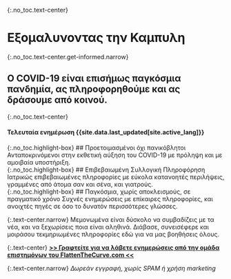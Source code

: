 <div markdown="1" class="hero">

{:.no_toc.text-center}
# Εξομαλυνοντας την Καμπυλη

{:.no_toc.text-center.get-informed.narrow}
## Ο COVID-19 είναι επισήμως παγκόσμια πανδημία, ας πληροφορηθούμε και ας δράσουμε από κοινού.

{:.no_toc.text-center}
#### Τελευταία ενημέρωση {{site.data.last_updated[site.active_lang]}}

<div class="missions">
<div markdown="1" class="mission">
{:.no_toc.highlight-box}
## Προετοιμασμένοι όχι πανικόβλητοι
Ανταποκρινόμενοι στην εκθετική αύξηση του COVID-19 με πρόληψη και με αμοιβαία υποστήριξη.
</div>
<div markdown="1" class="mission">
{:.no_toc.highlight-box}
## Επιβεβαιωμένη Συλλογική Πληροφόρηση
Ιατρικώς επιβεβαιωμένες πληροφορίες με εύκολα κατανοητές περιλήψεις, γραμμένες από άτομα σαν και σένα, και γιατρούς.
</div>
<div markdown="1" class="mission">
{:.no_toc.highlight-box}
## Παγκόσμια, χωρίς αποκλεισμούς, σε πραγματικό χρόνο
Συχνές ενημερώσεις με επίκαιρες πληροφορίες, και ανοιχτές πηγές σε όσο το δυνατόν περισσότερες γλώσσες.
</div>
</div>

</div>

{:.text-center.narrow}
Μεμονωμένα είναι δύσκολο να συμβαδίζεις με τα νέα, και να ξεχωρίσεις ποια είναι αληθινά. Διάβασε, συνεισέφερε και μοιράσου τεκμηριωμένες πληροφορίες εδώ για να μας βοηθήσεις όλους.

{:.text-center}
[**\>\> Γραφτείτε για να λάβετε ενημερώσεις από την ομάδα επιστημόνων του FlattenTheCurve.com \<\<**](http://eepurl.com/gXKkvn)

{:.text-center.narrow}
_Δωρεάν εγγραφή, χωρίς SPAM ή χρήση marketing_
